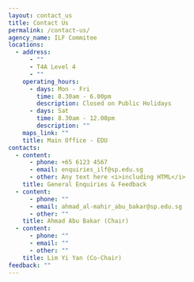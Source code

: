 ```yaml
---
layout: contact_us
title: Contact Us
permalink: /contact-us/
agency_name: ILF Commitee
locations:
  - address:
      - ""
      - T4A Level 4
      - ""
    operating_hours:
      - days: Mon - Fri
        time: 8.30am - 6.00pm
        description: Closed on Public Holidays
      - days: Sat
        time: 8.30am - 12.00pm
        description: ""
    maps_link: ""
    title: Main Office - EDU
contacts:
  - content:
      - phone: +65 6123 4567
      - email: enquiries_ilf@sp.edu.sg
      - other: Any text here <i>including HTML</i>
    title: General Enquiries & Feedback
  - content:
      - phone: ""
      - email: ahmad_al-mahir_abu_bakar@sp.edu.sg
      - other: ""
    title: Ahmad Abu Bakar (Chair)
  - content:
      - phone: ""
      - email: ""
      - other: ""
    title: Lim Yi Yan (Co-Chair)
feedback: ""
---
```

